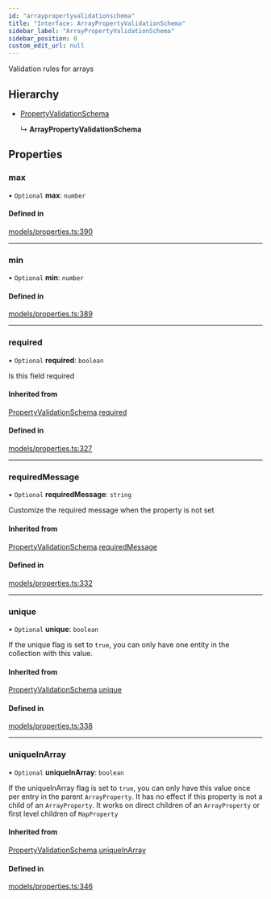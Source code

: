 ```yaml
---
id: "arraypropertyvalidationschema"
title: "Interface: ArrayPropertyValidationSchema"
sidebar_label: "ArrayPropertyValidationSchema"
sidebar_position: 0
custom_edit_url: null
---
```


Validation rules for arrays

## Hierarchy

- [PropertyValidationSchema](propertyvalidationschema.md)

  ↳ **ArrayPropertyValidationSchema**

## Properties

### max

• `Optional` **max**: `number`

#### Defined in

[models/properties.ts:390](https://github.com/Camberi/firecms/blob/b1328ad/src/models/properties.ts#L390)

___

### min

• `Optional` **min**: `number`

#### Defined in

[models/properties.ts:389](https://github.com/Camberi/firecms/blob/b1328ad/src/models/properties.ts#L389)

___

### required

• `Optional` **required**: `boolean`

Is this field required

#### Inherited from

[PropertyValidationSchema](propertyvalidationschema.md).[required](propertyvalidationschema.md#required)

#### Defined in

[models/properties.ts:327](https://github.com/Camberi/firecms/blob/b1328ad/src/models/properties.ts#L327)

___

### requiredMessage

• `Optional` **requiredMessage**: `string`

Customize the required message when the property is not set

#### Inherited from

[PropertyValidationSchema](propertyvalidationschema.md).[requiredMessage](propertyvalidationschema.md#requiredmessage)

#### Defined in

[models/properties.ts:332](https://github.com/Camberi/firecms/blob/b1328ad/src/models/properties.ts#L332)

___

### unique

• `Optional` **unique**: `boolean`

If the unique flag is set to `true`, you can only have one entity in the
collection with this value.

#### Inherited from

[PropertyValidationSchema](propertyvalidationschema.md).[unique](propertyvalidationschema.md#unique)

#### Defined in

[models/properties.ts:338](https://github.com/Camberi/firecms/blob/b1328ad/src/models/properties.ts#L338)

___

### uniqueInArray

• `Optional` **uniqueInArray**: `boolean`

If the uniqueInArray flag is set to `true`, you can only have this value
once per entry in the parent `ArrayProperty`. It has no effect if this
property is not a child of an `ArrayProperty`. It works on direct
children of an `ArrayProperty` or first level children of `MapProperty`

#### Inherited from

[PropertyValidationSchema](propertyvalidationschema.md).[uniqueInArray](propertyvalidationschema.md#uniqueinarray)

#### Defined in

[models/properties.ts:346](https://github.com/Camberi/firecms/blob/b1328ad/src/models/properties.ts#L346)
